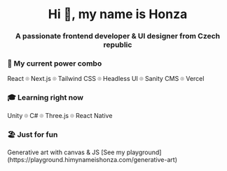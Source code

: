 <h1 align="center">Hi 👋, my name is Honza</h1>
<h3 align="center">A passionate frontend developer & UI designer from Czech republic</h3>

<h3>🚀 My current power combo</h3>
React ⌾ Next.js ⌾ Tailwind CSS ⌾ Headless UI ⌾ Sanity CMS ⌾ Vercel

<h3>🎓 Learning right now</h3>
Unity ⌾ C# ⌾ Three.js ⌾ React Native

<h3>🏖️ Just for fun</h3>
Generative art with canvas & JS [See my playground](https://playground.himynameishonza.com/generative-art)
